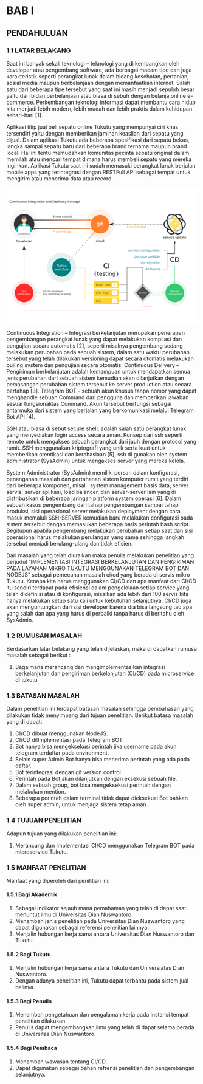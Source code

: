 # BAB I
## PENDAHULUAN
### 1.1 LATAR BELAKANG
Saat ini banyak sekali teknologi – teknologi yang di kembangkan oleh developer atau pengembang software, ada berbagai macam tipe dan juga karakteristik seperti perangkat lunak dalam bidang kesehatan, pertanian, sosial media maupun berbelanjaan dengan memanfaatkan internet. Salah satu dari beberapa tipe tersebut yang saat ini masih menjadi sepuluh besar yaitu dari bidan perbelanjaan atau biasa di sebuh dengan belanja online e-commerce. Perkembangan teknologi informasi dapat membantu  cara hidup kita menjadi lebih modern, lebih mudah dan lebih praktis dalam kehidupan sehari-hari [1]. 

Aplikasi titip jual beli sepatu online Tukutu yang mempunyai ciri khas tersendiri yaitu dengan memberikan jaminan keaslian dari sepatu yang dijual. Dalam aplikasi Tukutu ada beberapa spesifikasi dari sepatu bekas, langka sampai sepatu baru dari beberapa brand  ternama maupun brand local. Hal ini tentu memudahkan komunitas pecinta sepatu original dalam memilah atau mencari tempat dimana harus membeli sepatu yang mereka inginkan. Aplikasi Tukutu saat ini sudah memasuki perangkat lunak berjalan mobile apps yang terintegrasi dengan RESTFull API sebagai tempat untuk mengirim atau menerima data atau record.

![](./images/img/cicd.png)

Continuous Integration – Integrasi berkelanjutan merupakan penerapan pengembangan perangkat lunak yang dapat melakukan kompilasi dan pengujian secara automatis [2], seperti misalnya pengembang sedang melakukan perubahan pada sebuah sistem, dalam satu waktu perubahan tersebut yang telah dilakukan versioning dapat secara otomatis melakukan builing system dan pengujian secara otomatis. Continuous Delivery – Pengiriman berkelanjutan adalah kemampuan untuk mendapatkan semua jenis perubahan dari sebuah sistem kemudian akan dilanjutkan dengan pemasangan perubahan sistem tersebut ke server production atau secara bertahap [3]. Telegram BOT - sebuah akun khusus tanpa nomor yang dapat menghandle sebuah Command dari pengguna dan memberikan jawaban sesuai fungsionalitas Command. Akun tersebut berfungsi sebagai antarmuka dari sistem yang berjalan yang berkomunikasi melalui Telegram Bot API [4].
	
SSH atau biasa di sebut secure shell, adalah salah satu perangkat lunak yang menyediakan login access secara aman. Konsep dari ssh seperti remote untuk mengakses sebuah perangkat dari jauh dengan protocol yang rumit. SSH menggunakan kriptografi yang unik serta kuat untuk memberikan otentikasi dan kerahasiaan [5], ssh di gunakan oleh system administrator (SysAdmin) untuk mengakses server yang mereka kelola.
	
System Administrator (SysAdmin) memiliki persan dalam konfigurasi, penanganan masalah dan pertahanan sistem komputer rumit yang terdiri dari beberapa komponen, misal : system management basis data, server servis, server aplikasi, load balancer, dan server-server lain yang di distribusikan di beberapa jaringan platform system operasi [6]. Dalam sebuah kasus pengembang dari tahap pengembangan sampai tahap produksi, sisi operasional server melakukan deployment dengan cara masuk memaluli SSH-SERVER kemudian baru melakukan configurasi pada sistem tersebut dengan memasukan beberapa baris perintah bash script. Begitupun apabila pengembang melakukan perubahan setiap saat dan sisi operasional harus melakukan perulangan yang sama sehingga langkah tersebut menjadi berulang-ulang dan tidak efisien. 

Dari masalah yang telah diuraikan maka penulis melakukan penelitian yang berjudul “IMPLEMENTASI INTEGRASI BERKELANJUTAN DAN PENGIRIMAN PADA LAYANAN MIKRO TUKUTU MENGGUNAKAN TELEGRAM BOT DAN NODEJS” sebagai pemecahan masalah ci/cd yang berada di servis mikro Tukutu. Kenapa kita harus menggunakan CI/CD dan apa manfaat dari CI/CD itu sendiri terdapat pada efisiensi dalam pengelolaan setiap service yang telah didefinisi atau di konfigurasi, misalkan ada lebih dari 100 servis kita hanya melakukan setup satu kali untuk kebutuhan selanjutnya, CI/CD juga akan menguntungkan dari sisi developer karena dia bisa langsung tau apa yang salah dan apa yang harus di perbaiki tanpa harus di beritahu oleh SysAdmin.

### 1.2 RUMUSAN MASALAH
Berdasarkan latar belakang yang telah dijelaskan, maka di dapatkan rumusa masalah sebagai berikut :
1. Bagaimana merancang dan mengimplementasikan integrasi berkelanjutan dan pengiriman berkelanjutan (CI/CD) pada microservice di tukutu

### 1.3 BATASAN MASALAH
Dalam penelitian ini terdapat batasan masalah sehingga pembahasan yang dilakukan tidak menyimpang dari tujuan penelitian. Berikut batasa masalah yang di dapat:
1. CI/CD dibuat menggunakan NodeJS.
2. CI/CD dilImplementasi pada Telegram BOT.
3. Bot hanya bisa mengeksekusi perintah jika username pada akun telegram terdaftar pada environment.
4. Selain super Admin Bot hanya bisa menerima perintah yang ada pada daftar.
5. Bot terintegrasi dengan git version control.
6. Perintah pada Bot akan dilanjutkan dengan eksekusi sebuah file.
7. Dalam sebuah group, bot bisa mengeksekusi perintah dengan melakukan mention.
8. Beberapa perintah dalam terminal tidak dapat dieksekusi Bot bahkan oleh super admin, untuk menjaga sistem tetap aman.

### 1.4 TUJUAN PENELITIAN
Adapun tujuan yang dilakukan penelitian ini:
1. Merancang dan implementasi CI/CD menggunakan Telegram BOT pada microservice Tukutu.

### 1.5 MANFAAT PENELITIAN
Manfaat yang diperoleh dari penilitian ini:

#### 1.5.1 Bagi Akademik
1. Sebagai indikator sejauh mana pemahaman yang telah di dapat saat menuntut ilmu di Universitas Dian Nuswantoro.
2. Menambah jenis penelitian pada Universitas Dian Nuswantoro yang dapat digunakan sebagai referensi penelitian lainnya.
3. Menjalin hubungan kerja sama antara Universitas Dian Nuswantoro dan Tukutu.

#### 1.5.2 Bagi Tukutu
1. Menjalin hubungan kerja sama antara Tukutu dan Universiatas Dian Nuswantoro.
2. Dengan adanya penelitian ini, Tukutu dapat terbantu pada sistem jual belinya.

#### 1.5.3 Bagi Penulis
1. Menambah pengetahuan dan pengalaman kerja pada instansi tempat penelitian dilakukan.
2. Penulis dapat mengembangkan ilmu yang telah di dapat selama berada di Universitas Dian Nuswantoro.

#### 1.5.4 Bagi Pembaca
1. Menambah wawasan tentang CI/CD.
2. Dapat digunakan sebagai bahan refrensi penelitian dan pengembangan selanjutnya. 
